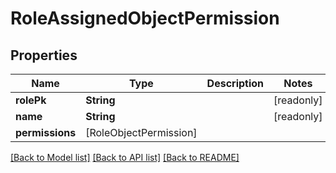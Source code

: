 # RoleAssignedObjectPermission

## Properties
Name | Type | Description | Notes
------------ | ------------- | ------------- | -------------
**rolePk** | **String** |  | [readonly] 
**name** | **String** |  | [readonly] 
**permissions** | [RoleObjectPermission] |  | 

[[Back to Model list]](../README.md#documentation-for-models) [[Back to API list]](../README.md#documentation-for-api-endpoints) [[Back to README]](../README.md)


